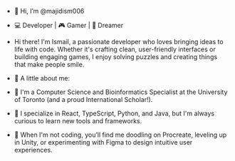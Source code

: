 - 👋 Hi, I’m @majidism006
- 💻 Developer | 🎮 Gamer | 🌟 Dreamer
- Hi there! I'm Ismail, a passionate developer who loves bringing ideas to life with code. Whether it's crafting clean, user-friendly interfaces or building engaging games, I enjoy solving puzzles and creating things that make people smile.

- 🚀 A little about me:

- 🌟 I'm a Computer Science and Bioinformatics Specialist at the University of Toronto (and a proud International Scholar!).
- 🔧 I specialize in React, TypeScript, Python, and Java, but I'm always curious to learn new tools and frameworks.
- 🎨 When I'm not coding, you’ll find me doodling on Procreate, leveling up in Unity, or experimenting with Figma to design intuitive user experiences.
<!---
majidism006/majidism006 is a ✨ special ✨ repository because its `README.md` (this file) appears on your GitHub profile.
You can click the Preview link to take a look at your changes.
--->
